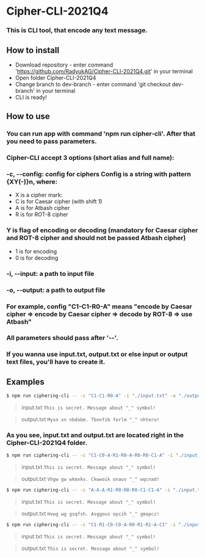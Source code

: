 # Cipher-CLI-2021Q4

### This is CLI tool, that encode any text message.

## How to install

* Download repository - enter command 'https://github.com/RadyukAG/Cipher-CLI-2021Q4.git' in your terminal
* Open folder Cipher-CLI-2021Q4
* Change branch to dev-branch - enter command 'git checkout dev-branch' in your terminal
* CLI is ready!

## How to use

### You can run app with command 'npm run cipher-cli'. After that you need to pass parameters.
### Cipher-CLI accept 3 options (short alias and full name):
### -c, --config: config for ciphers Config is a string with pattern {XY(-)}n, where:
* X is a cipher mark:
* C is for Caesar cipher (with shift 1)
* A is for Atbash cipher
* R is for ROT-8 cipher
### Y is flag of encoding or decoding (mandatory for Caesar cipher and ROT-8 cipher and should not be passed Atbash cipher)
* 1 is for encoding
* 0 is for decoding
### -i, --input: a path to input file
### -o, --output: a path to output file
### For example, config "C1-C1-R0-A" means "encode by Caesar cipher => encode by Caesar cipher => decode by ROT-8 => use Atbash"

### All parameters should pass after '--'.
### If you wanna use input.txt, output.txt or else input or output text files, you'll have to create it. 
## Examples

```bash
$ npm run ciphering-cli -- -c "C1-C1-R0-A" -i "./input.txt" -o "./output.txt"
```

> input.txt
> `This is secret. Message about "_" symbol!`

> output.txt
> `Myxn xn nbdobm. Tbnnfzb ferlm "_" nhteru!`

### As you see, input.txt and output.txt are located right in the Cipher-CLI-2021Q4 folder. 

```bash
$ npm run ciphering-cli -- -c "C1-C0-A-R1-R0-A-R0-R0-C1-A" -i "./input.txt" -o "./output.txt"
```

> input.txt
> `This is secret. Message about "_" symbol!`

> output.txt
> `Vhgw gw wkmxkv. Ckwwoik onauv "_" wqcnad!`

```bash
$ npm run ciphering-cli -- -c "A-A-A-R1-R0-R0-R0-C1-C1-A" -i "./input.txt" -o "./output.txt"
```

> input.txt
> `This is secret. Message about "_" symbol!`

> output.txt
> `Hvwg wg gsqfsh. Asggous opcih "_" gmapcz!`

```bash
$ npm run ciphering-cli -- -c "C1-R1-C0-C0-A-R0-R1-R1-A-C1" -i "./input.txt" -o "./output.txt"
```

> input.txt
> `This is secret. Message about "_" symbol!`

> output.txt
> `This is secret. Message about "_" symbol!`